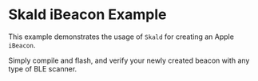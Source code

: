 # Skald iBeacon Example

This example demonstrates the usage of `Skald` for creating an Apple `iBeacon`.

Simply compile and flash, and verify your newly created beacon with any type of
BLE scanner.
